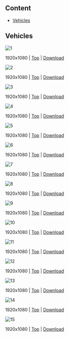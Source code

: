 ## Content

- [Vehicles](#vehicles)

## Vehicles

![1](/vehicles/1920x1080/1.jpg)

1920x1080 | [Top](#content) | [Download](/vehicles/1920x1080/1.jpg?raw=true)

![2](/vehicles/1920x1080/2.jpg)

1920x1080 | [Top](#content) | [Download](/vehicles/1920x1080/2.jpg?raw=true)

![3](/vehicles/1920x1080/3.jpg)

1920x1080 | [Top](#content) | [Download](/vehicles/1920x1080/3.jpg?raw=true)

![4](/vehicles/1920x1080/4.jpg)

1920x1080 | [Top](#content) | [Download](/vehicles/1920x1080/4.jpg?raw=true)

![5](/vehicles/1920x1080/5.jpg)

1920x1080 | [Top](#content) | [Download](/vehicles/1920x1080/5.jpg?raw=true)

![6](/vehicles/1920x1080/6.jpg)

1920x1080 | [Top](#content) | [Download](/vehicles/1920x1080/6.jpg?raw=true)

![7](/vehicles/1920x1080/7.jpg)

1920x1080 | [Top](#content) | [Download](/vehicles/1920x1080/7.jpg?raw=true)

![8](/vehicles/1920x1080/8.jpg)

1920x1080 | [Top](#content) | [Download](/vehicles/1920x1080/8.jpg?raw=true)

![9](/vehicles/1920x1080/9.jpg)

1920x1080 | [Top](#content) | [Download](/vehicles/1920x1080/9.jpg?raw=true)

![10](/vehicles/1920x1080/10.jpg)

1920x1080 | [Top](#content) | [Download](/vehicles/1920x1080/10.jpg?raw=true)

![11](/vehicles/1920x1080/11.jpg)

1920x1080 | [Top](#content) | [Download](/vehicles/1920x1080/11.jpg?raw=true)

![12](/vehicles/1920x1080/12.jpg)

1920x1080 | [Top](#content) | [Download](/vehicles/1920x1080/12.jpg?raw=true)

![13](/vehicles/1920x1080/13.jpg)

1920x1080 | [Top](#content) | [Download](/vehicles/1920x1080/13.jpg?raw=true)

![14](/vehicles/1920x1080/14.jpg)

1920x1080 | [Top](#content) | [Download](/vehicles/1920x1080/14.jpg?raw=true)

![15](/vehicles/1920x1080/15.jpg)

1920x1080 | [Top](#content) | [Download](/vehicles/1920x1080/15.jpg?raw=true)
